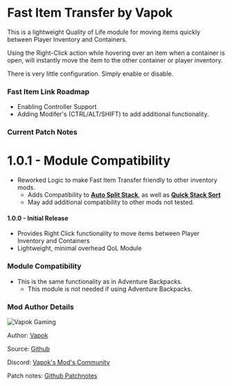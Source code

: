 # Fast Item Transfer by Vapok

This is a lightweight Quality of Life module for moving items quickly between Player Inventory and Containers.

Using the Right-Click action while hovering over an item when a container is open, will instantly move the item to the other container or player inventory.

There is very little configuration. Simply enable or disable.

### Fast Item Link Roadmap
* Enabling Controller Support
* Adding Modifer's (CTRL/ALT/SHIFT) to add additional functionality.

### Current Patch Notes

# 1.0.1 - Module Compatibility
* Reworked Logic to make Fast Item Transfer friendly to other inventory mods.
  * Adds Compatibility to **[Auto Split Stack](https://www.nexusmods.com/valheim/mods/76?tab=files&file_id=7184)**, as well as **[Quick Stack Sort](https://www.nexusmods.com/valheim/mods/2094?tab=description)**
  * May add additional compatibility to other mods not tested.

#### 1.0.0 - Initial Release
* Provides Right Click functionality to move items between Player Inventory and Containers
* Lightweight, minimal overhead QoL Module

### Module Compatibility
* This is the same functionality as in Adventure Backpacks. 
  * This module is not needed if using Adventure Backpacks.

### Mod Author Details
![Vapok Gaming](https://avatars.githubusercontent.com/u/1264136?s=180&v=4)

Author: [Vapok](https://github.com/Vapok)

Source: [Github](https://github.com/Vapok/FastItemTransfer)

Discord: [Vapok's Mod's Community](https://discord.gg/5YAJkRFBXt)

Patch notes: [Github Patchnotes](https://github.com/Vapok/FastItemTransfer/blob/main/PATCHNOTES.md)


